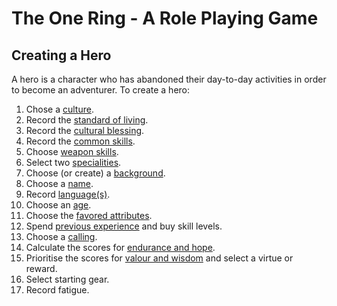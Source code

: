 # The One Ring - A Role Playing Game

## Creating a Hero

A hero is a character who has abandoned their day-to-day activities in order to become an adventurer.  To create a hero:

1. Chose a [culture](generation/cultures.md).
2. Record the [standard of living](generation/standard-of-living.md).
3. Record the [cultural blessing](generation/cultural-blessing.md).  
4. Record the [common skills](generation/common-skill-list.md). 
5. Choose [weapon skills](generation/weapon-skill-list.md).
6. Select two [specialities](generation/specialities.md).
7. Choose (or create) a [background](generation/background.md).
8. Choose a [name](generation/names.md).
9. Record [language(s)](generation/anguages.md).
10. Choose an [age](generation/age.md).
11. Choose the [favored attributes](generation/favored-attributes.md).
12. Spend [previous experience](generation/previous-experience.md) and buy skill levels.
13. Choose a [calling](generation/callings.md).
14. Calculate the scores for [endurance and hope](generation/endurance-hope.md). 
15. Prioritise the scores for [valour and wisdom](generation/valor-wisdom.md) and select a virtue or reward.
16. Select starting gear.
17. Record fatigue.



